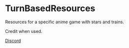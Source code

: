 # TurnBasedResources
Resources for a specific anime game with stars and trains.

Credit when used.

[Discord](https://discord.gg/nNZXfc2mjH)
